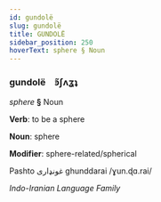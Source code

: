 ```yaml
---
id: gundolë
slug: gundolë
title: GUNDOLË
sidebar_position: 250
hoverText: sphere § Noun
---
```


### gundolë&emsp;<span kind="abugida">ꜿ̃ʃʌʓʇ</span>

*sphere* **§** Noun

**Verb**: to be a sphere

**Noun**: sphere

**Modifier**: sphere-related/spherical

Pashto غونډاری‎ ghunddarai /ɣun.ɖɑ.rai/

*Indo-Iranian Language Family*
